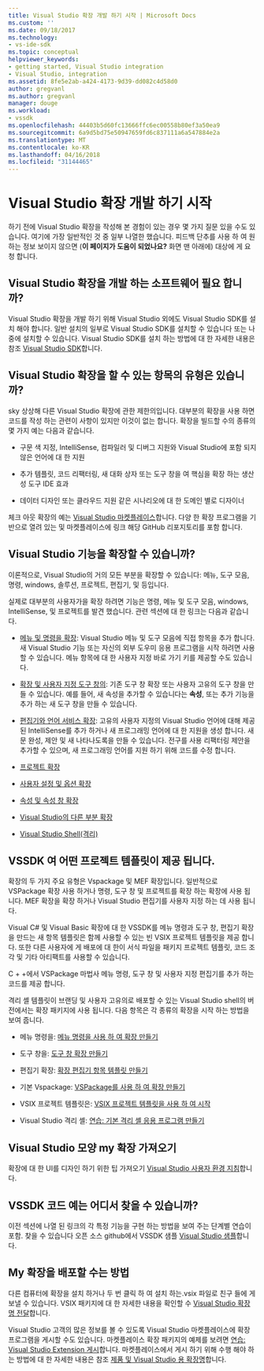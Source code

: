 ```yaml
---
title: Visual Studio 확장 개발 하기 시작 | Microsoft Docs
ms.custom: ''
ms.date: 09/18/2017
ms.technology:
- vs-ide-sdk
ms.topic: conceptual
helpviewer_keywords:
- getting started, Visual Studio integration
- Visual Studio, integration
ms.assetid: 8fe5e2ab-a424-4173-9d39-dd082c4d58d0
author: gregvanl
ms.author: gregvanl
manager: douge
ms.workload:
- vssdk
ms.openlocfilehash: 44403b5d60fc13666ffc6ec00558b80ef3a50ea9
ms.sourcegitcommit: 6a9d5bd75e50947659fd6c837111a6a547884e2a
ms.translationtype: MT
ms.contentlocale: ko-KR
ms.lasthandoff: 04/16/2018
ms.locfileid: "31144465"
---
```

# <a name="starting-to-develop-visual-studio-extensions"></a>Visual Studio 확장 개발 하기 시작
하기 전에 Visual Studio 확장을 작성해 본 경험이 있는 경우 몇 가지 질문 있을 수도 있습니다. 여기에 가장 일반적인 것 중 일부 나열한 했습니다. 피드백 단추를 사용 하 여 원하는 정보 보이지 않으면 (**이 페이지가 도움이 되었나요?** 화면 맨 아래에) 대상에 게 요청 합니다.  
  
## <a name="what-software-do-i-need-to-develop-visual-studio-extensions"></a>Visual Studio 확장을 개발 하는 소프트웨어 필요 합니까?  
 Visual Studio 확장을 개발 하기 위해 Visual Studio 외에도 Visual Studio SDK를 설치 해야 합니다. 일반 설치의 일부로 Visual Studio SDK를 설치할 수 있습니다 또는 나중에 설치할 수 있습니다. Visual Studio SDK를 설치 하는 방법에 대 한 자세한 내용은 참조 [Visual Studio SDK](../extensibility/visual-studio-sdk.md)합니다.  
  
## <a name="what-kinds-of-things-can-i-do-with-visual-studio-extensions"></a>Visual Studio 확장을 할 수 있는 항목의 유형은 있습니까?  
 sky 상상해 다른 Visual Studio 확장에 관한 제한의입니다. 대부분의 확장을 사용 하면 코드를 작성 하는 관련이 사항이 있지만 이것이 없는 합니다. 확장을 빌드할 수의 종류의 몇 가지 예는 다음과 같습니다.  
  
-   구문 색 지정, IntelliSense, 컴파일러 및 디버그 지원와 Visual Studio에 포함 되지 않은 언어에 대 한 지원  
  
-   추가 템플릿, 코드 리팩터링, 새 대화 상자 또는 도구 창을 여 핵심을 확장 하는 생산성 도구 IDE 효과  
  
-   데이터 디자인 또는 클라우드 지원 같은 시나리오에 대 한 도메인 별로 디자이너  
  
 체크 아웃 확장의 예는 [Visual Studio 마켓플레이스](https://marketplace.visualstudio.com/vs)합니다. 다양 한 확장 프로그램을 기반으로 열려 있는 및 마켓플레이스에 링크 해당 GitHub 리포지토리를 포함 합니다. 
  
## <a name="which-visual-studio-features-can-i-extend"></a>Visual Studio 기능을 확장할 수 있습니까?  
 이론적으로, Visual Studio의 거의 모든 부분을 확장할 수 있습니다: 메뉴, 도구 모음, 명령, windows, 솔루션, 프로젝트, 편집기, 및 등입니다.  
  
 실제로 대부분의 사용자가을 확장 하려면 기능은 명령, 메뉴 및 도구 모음, windows, IntelliSense, 및 프로젝트를 발견 했습니다. 관련 섹션에 대 한 링크는 다음과 같습니다.  
  
-   [메뉴 및 명령을 확장](../extensibility/extending-menus-and-commands.md): Visual Studio 메뉴 및 도구 모음에 직접 항목을 추가 합니다. 새 Visual Studio 기능 또는 자신의 외부 도우미 응용 프로그램을 시작 하려면 사용할 수 있습니다. 메뉴 항목에 대 한 사용자 지정 바로 가기 키를 제공할 수도 있습니다.  
  
-   [확장 및 사용자 지정 도구 창의](../extensibility/extending-and-customizing-tool-windows.md): 기존 도구 창 확장 또는 사용자 고유의 도구 창을 만들 수 있습니다. 예를 들어, 새 속성을 추가할 수 있습니다는 **속성**, 또는 추가 기능을 추가 하는 새 도구 창을 만들 수 있습니다.  
  
-   [편집기와 언어 서비스 확장](../extensibility/editor-and-language-service-extensions.md): 고유의 사용자 지정의 Visual Studio 언어에 대해 제공 된 IntelliSense를 추가 하거나 새 프로그래밍 언어에 대 한 지원을 생성 합니다. 새 문 완성, 제안 및 새 나타나도록을 만들 수 있습니다. 전구를 사용 리팩터링 제안을 추가할 수 있으며, 새 프로그래밍 언어를 지원 하기 위해 코드를 수정 합니다.  
  
-   [프로젝트 확장](../extensibility/extending-projects.md)  
  
-   [사용자 설정 및 옵션 확장](../extensibility/extending-user-settings-and-options.md)  
  
-   [속성 및 속성 창 확장](../extensibility/extending-properties-and-the-property-window.md)  
  
-   [Visual Studio의 다른 부분 확장](../extensibility/extending-other-parts-of-visual-studio.md)  
  
-   [Visual Studio Shell(격리)](../extensibility/visual-studio-isolated-shell.md)  
  
##  <a name="BKMK_ProjectTemplate"></a> VSSDK 여 어떤 프로젝트 템플릿이 제공 됩니다.  
 확장의 두 가지 주요 유형은 Vspackage 및 MEF 확장입니다. 일반적으로 VSPackage 확장 사용 하거나 명령, 도구 창 및 프로젝트를 확장 하는 확장에 사용 됩니다. MEF 확장을 확장 하거나 Visual Studio 편집기를 사용자 지정 하는 데 사용 됩니다.  
  
 Visual C# 및 Visual Basic 확장에 대 한 VSSDK를 메뉴 명령과 도구 창, 편집기 확장을 만드는 새 항목 템플릿은 함께 사용할 수 있는 빈 VSIX 프로젝트 템플릿을 제공 합니다. 또한 다른 사용자에 게 배포에 대 한이 서식 파일을 패키지 프로젝트 템플릿, 코드 조각 및 기타 아티팩트를 사용할 수 있습니다.  
  
 C + +에서 VSPackage 마법사 메뉴 명령, 도구 창 및 사용자 지정 편집기를 추가 하는 코드를 제공 합니다.  
  
 격리 셸 템플릿이 브랜딩 및 사용자 고유의로 배포할 수 있는 Visual Studio shell의 버전에서는 확장 패키지에 사용 됩니다. 다음 항목은 각 종류의 확장을 시작 하는 방법을 보여 줍니다.  
  
-   메뉴 명령을: [메뉴 명령을 사용 하 여 확장 만들기](../extensibility/creating-an-extension-with-a-menu-command.md)  
  
-   도구 창을: [도구 창 확장 만들기](../extensibility/creating-an-extension-with-a-tool-window.md)  
  
-   편집기 확장: [확장 편집기 항목 템플릿 만들기](../extensibility/creating-an-extension-with-an-editor-item-template.md)  
  
-   기본 Vspackage: [VSPackage를 사용 하 여 확장 만들기](../extensibility/creating-an-extension-with-a-vspackage.md)  
  
-   VSIX 프로젝트 템플릿은: [VSIX 프로젝트 템플릿을 사용 하 여 시작](../extensibility/getting-started-with-the-vsix-project-template.md)  
  
-   Visual Studio 격리 셸: [연습: 기본 격리 셸 응용 프로그램 만들기](../extensibility/walkthrough-creating-a-basic-isolated-shell-application.md)  
  
## <a name="how-do-i-get-my-extension-to-look-like-visual-studio"></a>Visual Studio 모양 my 확장 가져오기  
 확장에 대 한 UI를 디자인 하기 위한 팁 가져오기 [Visual Studio 사용자 환경 지침](../extensibility/ux-guidelines/visual-studio-user-experience-guidelines.md)합니다.  
  
## <a name="where-can-i-find-examples-of-vssdk-code"></a>VSSDK 코드 예는 어디서 찾을 수 있습니까?  
 이전 섹션에 나열 된 링크의 각 특정 기능을 구현 하는 방법을 보여 주는 단계별 연습이 포함. 찾을 수 있습니다 오픈 소스 github에서 VSSDK 샘플 [Visual Studio 샘플](https://github.com/Microsoft/VSSDK-Extensibility-Samples)합니다.  
  
## <a name="how-can-i-distribute-my-extension"></a>My 확장을 배포할 수는 방법  
 다른 컴퓨터에 확장을 설치 하거나 두 번 클릭 하 여 설치 하는.vsix 파일로 친구 들에 게 보낼 수 있습니다. VSIX 패키지에 대 한 자세한 내용을 확인할 수 [Visual Studio 확장명 전달](../extensibility/shipping-visual-studio-extensions.md)합니다.  
  
 Visual Studio 고객의 많은 정보를 볼 수 있도록 Visual Studio 마켓플레이스에 확장 프로그램을 게시할 수도 있습니다. 마켓플레이스 확장 패키지의 예제를 보려면 [연습: Visual Studio Extension 게시](../extensibility/walkthrough-publishing-a-visual-studio-extension.md)합니다. 마켓플레이스에서 게시 하기 위해 수행 해야 하는 방법에 대 한 자세한 내용은 참조 [제품 및 Visual Studio 용 확장명](/vsts/integrate/ide/extensions/overview)합니다.

